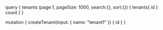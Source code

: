 query {
  tenants (page:1, pageSize: 1000, search:{}, sort:{}) {
    tenants{
      id
    }
    count
  }
}


mutation {
  createTenant(input: {
    name: "tenant1"
  }) {
    id
  }
}

